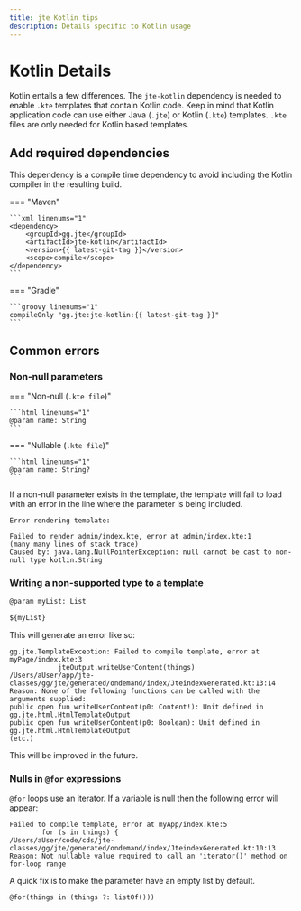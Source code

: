 ```yaml
---
title: jte Kotlin tips
description: Details specific to Kotlin usage
---
```


# Kotlin Details

Kotlin entails a few differences. The `jte-kotlin` dependency is needed to enable `.kte` templates that contain 
Kotlin code. Keep in mind that Kotlin application code can use either Java (`.jte`) or Kotlin (`.kte`) templates. `.kte` 
files are only needed for Kotlin based templates. 

## Add required dependencies

This dependency is a compile time dependency to avoid including the Kotlin compiler in the resulting build.

=== "Maven"

    ```xml linenums="1"
    <dependency>
        <groupId>gg.jte</groupId>
        <artifactId>jte-kotlin</artifactId>
        <version>{{ latest-git-tag }}</version>
        <scope>compile</scope>
    </dependency>
    ```

=== "Gradle"

    ```groovy linenums="1"
    compileOnly "gg.jte:jte-kotlin:{{ latest-git-tag }}"
    ```

## Common errors

### Non-null parameters

=== "Non-null (`.kte file`)"

    ```html linenums="1"
    @param name: String
    ```

=== "Nullable (`.kte file`)"

    ```html linenums="1"
    @param name: String?
    ```

If a non-null parameter exists in the template, the template will fail to load with an error in the line where the 
parameter is being included. 

```
Error rendering template:

Failed to render admin/index.kte, error at admin/index.kte:1
(many many lines of stack trace)
Caused by: java.lang.NullPointerException: null cannot be cast to non-null type kotlin.String
```
### Writing a non-supported type to a template

```html linenums="1"
@param myList: List

${myList}
```

This will generate an error like so:

```
gg.jte.TemplateException: Failed to compile template, error at myPage/index.kte:3
			jteOutput.writeUserContent(things)
/Users/aUser/app/jte-classes/gg/jte/generated/ondemand/index/JteindexGenerated.kt:13:14
Reason: None of the following functions can be called with the arguments supplied: 
public open fun writeUserContent(p0: Content!): Unit defined in gg.jte.html.HtmlTemplateOutput
public open fun writeUserContent(p0: Boolean): Unit defined in gg.jte.html.HtmlTemplateOutput
(etc.)
```

This will be improved in the future.

### Nulls in `@for` expressions

`@for` loops use an iterator. If a variable is null then the following error will appear:

```
Failed to compile template, error at myApp/index.kte:5
		for (s in things) {
/Users/aUser/code/cds/jte-classes/gg/jte/generated/ondemand/index/JteindexGenerated.kt:10:13
Reason: Not nullable value required to call an 'iterator()' method on for-loop range
```

A quick fix is to make the parameter have an empty list by default.

```html linenums="1"
@for(things in (things ?: listOf())) 
```